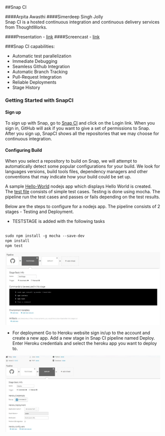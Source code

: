 ##Snap CI

####Arpita Awasthi 
####Simerdeep Singh Jolly
<br/>Snap CI is a hosted continuous integration and continuous delivery services from ThoughtWorks.

####Presentation - [link](https://drive.google.com/file/d/0ByVTfdDN4Ne_MXNmYzlGY0Fiem8/view?ts=58347c6c)
####Screencast - [link](https://drive.google.com/file/d/0B4s9cWAWOC29bWZtd1gwQUYyWWc/view?usp=sharing)

###Snap CI capabilities:
* Automatic test parallelization
* Immediate Debugging
* Seamless Github Integration
* Automatic Branch Tracking
* Pull-Request Integration
* Reliable Deployments
* Stage History

### Getting Started with SnapCI
#### Sign up 
To sign up with Snap, go to [Snap CI](https://www.snap-ci.com) and click on the Login link.
When you sign in, GitHub will ask if you want to give a set of permissions to Snap. After you sign up, SnapCI shows all the repositories that we may choose for continuous integration. 

#### Configuring Build 
When you select a repository to build on Snap, we will attempt to automatically detect some popular configurations for your build. We look for languages versions, build tools files, dependency managers and other conventions that may indicate how your build could be set up.

A sample [Hello-World](https://github.com/simerdeep92/DevOps_SnapCI_TechTalk/blob/master/app.js) nodejs app which displays Hello World is created. The [test file](https://github.com/simerdeep92/DevOps_SnapCI_TechTalk/blob/master/test/test.js) consists of simple test cases. Testing is done using mocha. The pipeline run the test cases and passes or fails depending on the test results.

Below are the steps to configure for a nodejs app. The pipeline consists of 2 stages - Testing and Deployment.

* TESTSTAGE is added with the following tasks 

<pre><code>
sudo npm install -g mocha --save-dev
npm install
npm test
</code></pre>

![Test](https://github.com/simerdeep92/DevOps_SnapCI_TechTalk/blob/master/Images/teststage.JPG)
* For deployment Go to Heroku website sign in/up to the account and create a new app. Add a new stage in Snap CI pipeline named Deploy. Enter Heroku credentials and select the heroku app you want to deploy to.

![Deploy](https://github.com/simerdeep92/DevOps_SnapCI_TechTalk/blob/master/Images/deploy.JPG)



